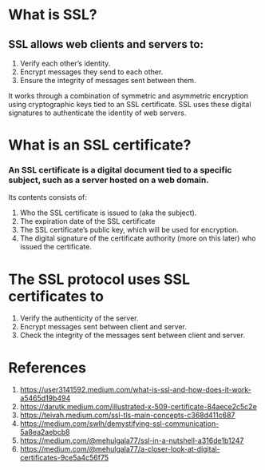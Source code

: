 # What is SSL?

## SSL allows web clients and servers to:

1. Verify each other’s identity.
2. Encrypt messages they send to each other.
3. Ensure the integrity of messages sent between them.

It works through a combination of symmetric and asymmetric encryption using cryptographic keys tied to an SSL certificate.
SSL uses these digital signatures to authenticate the identity of web servers.

# What is an SSL certificate?
### An SSL certificate is a digital document tied to a specific subject, such as a server hosted on a web domain.
Its contents consists of:
1. Who the SSL certificate is issued to (aka the subject).
2. The expiration date of the SSL certificate
3. The SSL certificate’s public key, which will be used for encryption.
4. The digital signature of the certificate authority (more on this later) who issued the certificate.

# The SSL protocol uses SSL certificates to
1. Verify the authenticity of the server.
2. Encrypt messages sent between client and server.
3. Check the integrity of the messages sent between client and server.

# References
1. https://user3141592.medium.com/what-is-ssl-and-how-does-it-work-a5465d19b494
2. https://darutk.medium.com/illustrated-x-509-certificate-84aece2c5c2e
3. https://teivah.medium.com/ssl-tls-main-concepts-c368d411c687
4. https://medium.com/swlh/demystifying-ssl-communication-5a8ea2aebcb8
5. https://medium.com/@mehulgala77/ssl-in-a-nutshell-a316de1b1247
6. https://medium.com/@mehulgala77/a-closer-look-at-digital-certificates-9ce5a4c56f75
